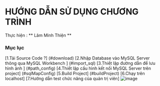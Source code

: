 # HƯỚNG DẪN SỬ DỤNG CHƯƠNG TRÌNH

Thực hiện : ** Lâm Minh Thiện **
### Mục lục
[1.Tải Source Code ?] (#download)
[2.Nhập Database vào MySQL Server thông qua MySQL Workbench ] (#import_sql)
[3.Thiết lập đường dẫn để lưu hình ảnh ] (#path_config)
[4.Thiết lập cấu hình kết nối MySQL Server trên project] (#sqlMapConfig)
[5.Build Project] (#buildProject)
[6.Chạy trên localhost]
[7.Hướng dẫn test chức năng của quản trị viên]
![image](https://user-images.githubusercontent.com/31031585/150505500-5b5e78df-fb44-4593-aae8-5c123bf26c00.png)
